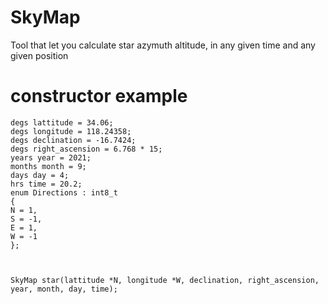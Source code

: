# SkyMap
Tool that let you calculate star azymuth altitude, in any given time and any given position




# constructor example 
    
    degs lattitude = 34.06;
    degs longitude = 118.24358;
    degs declination = -16.7424;
    degs right_ascension = 6.768 * 15;
    years year = 2021;
    months month = 9;
    days day = 4;
    hrs time = 20.2;
    enum Directions : int8_t
    {
    N = 1,
    S = -1,
    E = 1,
    W = -1
    };
    


    SkyMap star(lattitude *N, longitude *W, declination, right_ascension, year, month, day, time);
     

